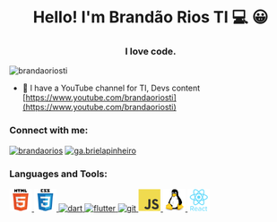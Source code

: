 <h1 align="center">Hello! I'm  Brandão Rios TI 💻 😀 </h1>
<h3 align="center">I love code.</h3>

<p align="left"> <img src="https://komarev.com/ghpvc/?username=brandaoriosti&label=Profile%20views&color=0e75b6&style=flat" alt="brandaoriosti" /> </p>

- 📝 I have a YouTube channel for TI, Devs  content [https://www.youtube.com/brandaoriosti](https://www.youtube.com/brandaoriosti)

  


<h3 align="left">Connect with me:</h3>
<p align="left">
<a href="https://linkedin.com/in/brandaoriosti" target="blank"><img align="center" src="https://cdn.jsdelivr.net/npm/simple-icons@3.0.1/icons/linkedin.svg" alt="brandaorios" height="30" width="40" /></a>
<a href="https://instagram.com/brandaoriosti" target="blank"><img align="center" src="https://cdn.jsdelivr.net/npm/simple-icons@3.0.1/icons/instagram.svg" alt="ga.brielapinheiro" height="30" width="40" /></a>
</p>

<h3 align="left">Languages and Tools:</h3>
<p align="left"> <a href="https://www.w3.org/html/" target="_blank"> <img src="https://raw.githubusercontent.com/devicons/devicon/master/icons/html5/html5-original-wordmark.svg" alt="html5" width="40" height="40"/> <a href="https://www.w3schools.com/css/" target="_blank"> <img src="https://raw.githubusercontent.com/devicons/devicon/master/icons/css3/css3-original-wordmark.svg" alt="css3" width="40" height="40"/> </a> <a href="https://dart.dev" target="_blank"> <img src="https://www.vectorlogo.zone/logos/dartlang/dartlang-icon.svg" alt="dart" width="40" height="40"/> </a> <a href="https://flutter.dev" target="_blank"> <img src="https://www.vectorlogo.zone/logos/flutterio/flutterio-icon.svg" alt="flutter" width="40" height="40"/> </a> <a href="https://git-scm.com/" target="_blank"> <img src="https://www.vectorlogo.zone/logos/git-scm/git-scm-icon.svg" alt="git" width="40" height="40"/> </a>  </a> <a href="https://developer.mozilla.org/en-US/docs/Web/JavaScript" target="_blank"> <img src="https://raw.githubusercontent.com/devicons/devicon/master/icons/javascript/javascript-original.svg" alt="javascript" width="40" height="40"/> </a> <a href="https://www.linux.org/" target="_blank"> <img src="https://raw.githubusercontent.com/devicons/devicon/master/icons/linux/linux-original.svg" alt="linux" width="40" height="40"/> </a> <a href="https://reactjs.org/" target="_blank"> <img src="https://raw.githubusercontent.com/devicons/devicon/master/icons/react/react-original-wordmark.svg" alt="react" width="40" height="40"/>
